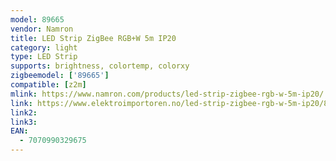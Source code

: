 ```yaml
---
model: 89665
vendor: Namron
title: LED Strip ZigBee RGB+W 5m IP20
category: light
type: LED Strip
supports: brightness, colortemp, colorxy
zigbeemodel: ['89665']
compatible: [z2m]
mlink: https://www.namron.com/products/led-strip-zigbee-rgb-w-5m-ip20/
link: https://www.elektroimportoren.no/led-strip-zigbee-rgb-w-5m-ip20/89665/Product.html
link2: 
link3: 
EAN: 
  - 7070990329675
---
```

